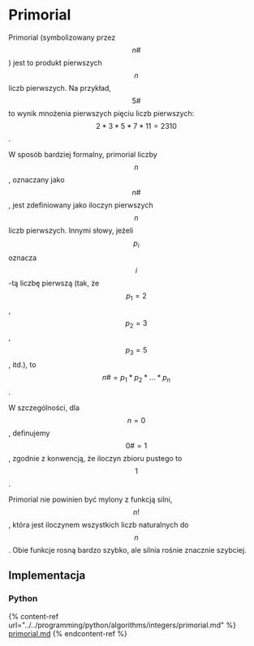 # Primorial

Primorial (symbolizowany przez $$n\#$$) jest to produkt pierwszych $$n$$ liczb pierwszych. Na przykład, $$5\#$$ to wynik mnożenia pierwszych pięciu liczb pierwszych: $$2 * 3 * 5 * 7 * 11 = 2310$$.

W sposób bardziej formalny, primorial liczby $$n$$, oznaczany jako $$n\#$$, jest zdefiniowany jako iloczyn pierwszych $$n$$ liczb pierwszych. Innymi słowy, jeżeli $$p_i$$ oznacza $$i$$-tą liczbę pierwszą (tak, że $$p_1 = 2$$, $$p_2 = 3$$, $$p_3 = 5$$, itd.), to $$n\# = p_1 * p_2 * ... * p_n$$.

W szczególności, dla $$n = 0$$, definujemy $$0\# = 1$$, zgodnie z konwencją, że iloczyn zbioru pustego to $$1$$.

Primorial nie powinien być mylony z funkcją silni, $$n!$$, która jest iloczynem wszystkich liczb naturalnych do $$n$$. Obie funkcje rosną bardzo szybko, ale silnia rośnie znacznie szybciej.

## Implementacja

### Python

{% content-ref url="../../programming/python/algorithms/integers/primorial.md" %}
[primorial.md](../../programming/python/algorithms/integers/primorial.md)
{% endcontent-ref %}
